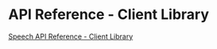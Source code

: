 <!-- 
NavPath: Bing Speech API/Client Library
LinkLabel: API Reference
ExternalLink: https://staging.www.projectoxford.ai/Files/Doc/Speech/Windows/index.html
Weight: 700
-->

# API Reference - Client Library

[Speech API Reference - Client Library](https://staging.www.projectoxford.ai/Files/Doc/Speech/Windows/index.html)
